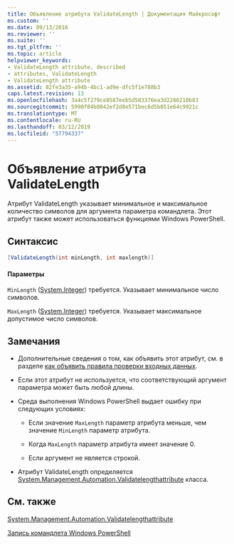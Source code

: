 ```yaml
---
title: Объявление атрибута ValidateLength | Документация Майкрософт
ms.custom: ''
ms.date: 09/13/2016
ms.reviewer: ''
ms.suite: ''
ms.tgt_pltfrm: ''
ms.topic: article
helpviewer_keywords:
- ValidateLength attribute, described
- attributes, ValidateLength
- ValidateLength attribute
ms.assetid: 82fe3a35-a94b-4bc1-ad9e-dfc5f1e788b3
caps.latest.revision: 13
ms.openlocfilehash: 3a4c5f279ce8587eeb5d583376ea3d2286210b83
ms.sourcegitcommit: 5990f04b8042ef2d8e571bec6d5b051e64c9921c
ms.translationtype: MT
ms.contentlocale: ru-RU
ms.lasthandoff: 03/12/2019
ms.locfileid: "57794337"
---
```

# <a name="validatelength-attribute-declaration"></a>Объявление атрибута ValidateLength

Атрибут ValidateLength указывает минимальное и максимальное количество символов для аргумента параметра командлета. Этот атрибут также может использоваться функциями Windows PowerShell.

## <a name="syntax"></a>Синтаксис

```csharp
[ValidateLength(int minLength, int maxlength)]
```

#### <a name="parameters"></a>Параметры

`MinLength` ([System.Integer](/dotnet/api/System.Integer)) требуется. Указывает минимальное число символов.

`MaxLength` ([System.Integer](/dotnet/api/System.Integer)) требуется. Указывает максимальное допустимое число символов.

## <a name="remarks"></a>Замечания

- Дополнительные сведения о том, как объявить этот атрибут, см. в разделе [как объявить правила проверки входных данных](http://msdn.microsoft.com/en-us/544c2100-62ba-4be4-b2a2-cc0d4e4fc45b).

- Если этот атрибут не используется, что соответствующий аргумент параметра может быть любой длины.

- Среда выполнения Windows PowerShell выдает ошибку при следующих условиях:

    - Если значение `MaxLength` параметр атрибута меньше, чем значение `MinLength` параметр атрибута.

    - Когда `MaxLength` параметр атрибута имеет значение 0.

    - Если аргумент не является строкой.

- Атрибут ValidateLength определяется [System.Management.Automation.Validatelengthattribute](/dotnet/api/System.Management.Automation.ValidateLengthAttribute) класса.

## <a name="see-also"></a>См. также

[System.Management.Automation.Validatelengthattribute](/dotnet/api/System.Management.Automation.ValidateLengthAttribute)

[Запись командлета Windows PowerShell](./writing-a-windows-powershell-cmdlet.md)
